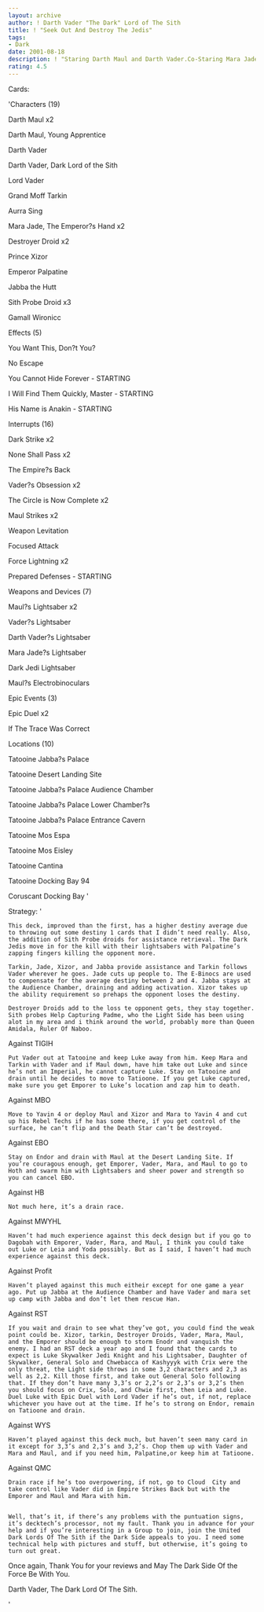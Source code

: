 ```yaml
---
layout: archive
author: ! Darth Vader "The Dark" Lord of The Sith
title: ! "Seek Out And Destroy The Jedis"
tags:
- Dark
date: 2001-08-18
description: ! "Staring Darth Maul and Darth Vader.Co-Staring Mara Jade, Emporer Palpatine, Jabba The Hutt, and Prince Xizor.Guest Appearances By Grand Moff Tarkin, Destroyer Droids, and Aurra Sing."
rating: 4.5
---
```

Cards: 

'Characters (19)


Darth Maul x2

Darth Maul, Young Apprentice

Darth Vader

Darth Vader, Dark Lord of the Sith

Lord Vader

Grand Moff Tarkin

Aurra Sing

Mara Jade, The Emperor?s Hand x2

Destroyer Droid x2

Prince Xizor

Emperor Palpatine

Jabba the Hutt

Sith Probe Droid x3

Gamall Wironicc


Effects (5)


You Want This, Don?t You?

No Escape

You Cannot Hide Forever - STARTING

I Will Find Them Quickly, Master - STARTING

His Name is Anakin - STARTING


Interrupts (16)


Dark Strike x2

None Shall Pass x2

The Empire?s Back

Vader?s Obsession x2

The Circle is Now Complete x2

Maul Strikes x2

Weapon Levitation

Focused Attack

Force Lightning x2

Prepared Defenses - STARTING


Weapons and Devices (7)


Maul?s Lightsaber x2

Vader?s Lightsaber

Darth Vader?s Lightsaber

Mara Jade?s Lightsaber

Dark Jedi Lightsaber

Maul?s Electrobinoculars


Epic Events (3)


Epic Duel x2

If The Trace Was Correct


Locations (10)


Tatooine Jabba?s Palace

Tatooine Desert Landing Site

Tatooine Jabba?s Palace Audience Chamber

Tatooine Jabba?s Palace Lower Chamber?s

Tatooine Jabba?s Palace Entrance Cavern

Tatooine Mos Espa

Tatooine Mos Eisley

Tatooine Cantina

Tatooine Docking Bay 94

Coruscant Docking Bay '

Strategy: '

	This deck, improved than the first, has a higher destiny average due to throwing out some destiny 1 cards that I didn’t need really. Also, the addition of Sith Probe droids for assistance retrieval. The Dark Jedis move in for the kill with their lightsabers with Palpatine’s zapping fingers killing the opponent more. 

	Tarkin, Jade, Xizor, and Jabba provide assistance and Tarkin follows Vader wherever he goes. Jade cuts up people to. The E-Binocs are used to compensate for the average destiny between 2 and 4. Jabba stays at the Audience Chamber, draining and adding activation. Xizor takes up the ability requirement so prehaps the opponent loses the destiny. 

	Destroyer Droids add to the loss te opponent gets, they stay together. Sith probes Help Capturing Padme, who the Light Side has been using alot in my area and i think around the world, probably more than Queen Amidala, Ruler Of Naboo. 


Against TIGIH	

	Put Vader out at Tatooine and keep Luke away from him. Keep Mara and Tarkin with Vader and if Maul down, have him take out Luke and since he’s not an Imperial, he cannot capture Luke. Stay on Tatooine and drain until he decides to move to Tatioone. If you get Luke captured, make sure you get Emporer to Luke’s location and zap him to death.


Against MBO

	Move to Yavin 4 or deploy Maul and Xizor and Mara to Yavin 4 and cut up his Rebel Techs if he has some there, if you get control of the surface, he can’t flip and the Death Star can’t be destroyed.


Against EBO

	Stay on Endor and drain with Maul at the Desert Landing Site. If you’re couragous enough, get Emporer, Vader, Mara, and Maul to go to Hoth and swarm him with Lightsabers and sheer power and strength so you can cancel EBO.


Against HB

	Not much here, it’s a drain race.


Against MWYHL

	Haven’t had much experience against this deck design but if you go to Dagobah with Emporer, Vader, Mara, and Maul, I think you could take out Luke or Leia and Yoda possibly. But as I said, I haven’t had much experience against this deck.


Against Profit

	Haven’t played against this much eitheir except for one game a year ago. Put up Jabba at the Audience Chamber and have Vader and mara set up camp with Jabba and don’t let them rescue Han.


Against RST

	If you wait and drain to see what they’ve got, you could find the weak point could be. Xizor, tarkin, Destroyer Droids, Vader, Mara, Maul, and the Emporer should be enough to storm Enodr and vanquish the enemy. I had an RST deck a year ago and I found that the cards to expect is Luke Skywalker Jedi Knight and his Lightsaber, Daughter of Skywalker, General Solo and Chwebacca of Kashyyyk with Crix were the only threat, the Light side throws in some 3,2 characters and 2,3 as well as 2,2. Kill those first, and take out General Solo following that. If they don’t have many 3,3’s or 2,2’s or 2,3’s or 3,2’s then you should focus on Crix, Solo, and Chwie first, then Leia and Luke. Duel Luke with Epic Duel with Lord Vader if he’s out, if not, replace whichever you have out at the time. If he’s to strong on Endor, remain on Tatioone and drain.


Against WYS

	Haven’t played against this deck much, but haven’t seen many card in it except for 3,3’s and 2,3’s and 3,2’s. Chop them up with Vader and Mara and Maul, and if you need him, Palpatine,or keep him at Tatioone.


Against QMC

	Drain race if he’s too overpowering, if not, go to Cloud  City and take control like Vader did in Empire Strikes Back but with the Emporer and Maul and Mara with him.


	Well, that’s it, if there’s any problems with the puntuation signs, it’s decktech’s processor, not my fault. Thank you in advance for your help and if you’re interesting in a Group to join, join the United Dark Lords Of The Sith if the Dark Side appeals to you. I need some technical help with pictures and stuff, but otherwise, it’s going to turn out great.


Once again, Thank You for your reviews and May The Dark Side Of the Force Be With You.


Darth Vader, The Dark Lord Of The Sith.

'